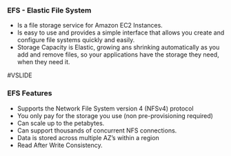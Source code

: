 ### EFS - Elastic File System

- Is a file storage service for Amazon EC2 Instances.
- Is easy to use and provides a simple interface that allows you create and configure file systems quickly and easily.
- Storage Capacity is Elastic, growing ans shrinking automatically as you add and remove files, so your applications have the storage they need, when they need it.

#VSLIDE

### EFS Features

- Supports the Network File System version 4 (NFSv4) protocol
- You only pay for the storage you use (non pre-provisioning required)
- Can scale up to the petabytes.
- Can support thousands of concurrent NFS connections.
- Data is stored across multiple AZ’s within a region
- Read After Write Consistency.
